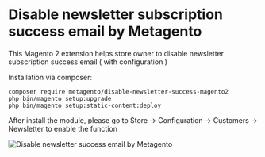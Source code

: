 # Disable newsletter subscription success email by Metagento
This Magento 2 extension helps store owner to disable newsletter subscription success email ( with configuration )

Installation via composer:

```
composer require metagento/disable-newsletter-success-magento2
php bin/magento setup:upgrade
php bin/magento setup:static-content:deploy
```

After install the module, please go to Store -> Configuration -> Customers -> Newsletter to enable the function

![Disable newsletter success email by Metagento](http://www.metagento.com/media/metagento/disable-newsletter-success-email-m2/backend-configuration.png)
